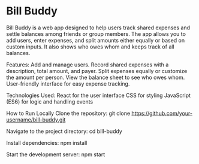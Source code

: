 # Bill Buddy

Bill Buddy is a web app designed to help users track shared expenses and settle balances among friends or group members. The app allows you to add users, enter expenses, and split amounts either equally or based on custom inputs. It also shows who owes whom and keeps track of all balances.

Features:
Add and manage users.
Record shared expenses with a description, total amount, and payer.
Split expenses equally or customize the amount per person.
View the balance sheet to see who owes whom.
User-friendly interface for easy expense tracking.

Technologies Used:
React for the user interface
CSS for styling
JavaScript (ES6) for logic and handling events

How to Run Locally
Clone the repository:
git clone https://github.com/your-username/bill-buddy.git

Navigate to the project directory:
cd bill-buddy

Install dependencies:
npm install

Start the development server:
npm start
